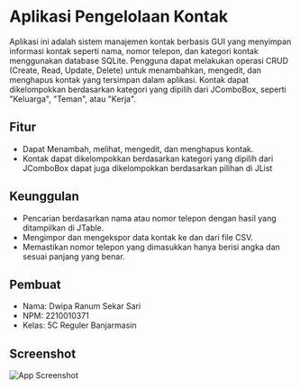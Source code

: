 # Aplikasi Pengelolaan Kontak

Aplikasi ini adalah sistem manajemen kontak berbasis GUI yang menyimpan informasi kontak seperti nama, nomor telepon, dan kategori kontak menggunakan database SQLite. Pengguna dapat melakukan operasi CRUD (Create, Read, Update, Delete) untuk menambahkan, mengedit, dan menghapus kontak yang tersimpan dalam aplikasi. Kontak dapat dikelompokkan berdasarkan kategori yang dipilih dari JComboBox, seperti "Keluarga", "Teman", atau "Kerja".

## Fitur

- Dapat Menambah, melihat, mengedit, dan menghapus kontak.
- Kontak dapat dikelompokkan berdasarkan kategori yang dipilih dari JComboBox dapat juga dikelompokkan berdasarkan pilihan di JList

## Keunggulan

- Pencarian berdasarkan nama atau nomor telepon dengan hasil yang ditampilkan di JTable.
- Mengimpor dan mengekspor data kontak ke dan dari file CSV.
- Memastikan nomor telepon yang dimasukkan hanya berisi angka dan sesuai panjang yang benar.

## Pembuat

- Nama: Dwipa Ranum Sekar Sari
- NPM: 2210010371
- Kelas: 5C Reguler Banjarmasin

## Screenshot

![App Screenshot](https://github.com/ranoem/AplikasiPengelolaanKontak/blob/main/img/app.gif)

